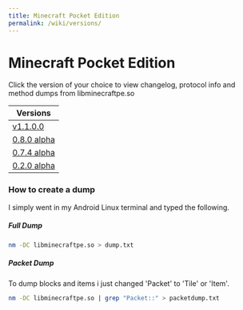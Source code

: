 ```yaml
---
title: Minecraft Pocket Edition
permalink: /wiki/versions/
---
```

# Minecraft Pocket Edition
Click the version of your choice to view changelog, protocol info and method dumps from libminecraftpe.so

|Versions|
|--------|
|[v1.1.0.0](1.1.0.0/)|
|[0.8.0 alpha](0.8.0/)|
|[0.7.4 alpha](0.7.4/)|
|[0.2.0 alpha](0.2.0/)|


### How to create a dump
I simply went in my Android Linux terminal and typed the following.

##### Full Dump

```bash
nm -DC libminecraftpe.so > dump.txt
```

##### Packet Dump
To dump blocks and items i just changed 'Packet' to 'Tile' or 'Item'.

```bash
nm -DC libminecraftpe.so | grep "Packet::" > packetdump.txt
```
